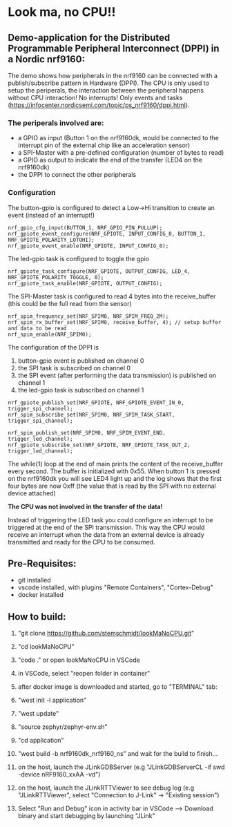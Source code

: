 # Look ma, no CPU!!
## Demo-application for the Distributed Programmable Peripheral Interconnect (DPPI) in a Nordic nrf9160:

The demo shows how peripherals in the nrf9160 can be connected with a publish/subscribe pattern in Hardware (DPPI). The CPU is only used to setup the periperals, the interaction between the peripheral happens without CPU interaction! No interrupts! Only events and tasks (https://infocenter.nordicsemi.com/topic/ps_nrf9160/dppi.html).

### The periperals involved are:
- a GPIO as input (Button 1 on the nrf9160dk, would be connected to the interrupt pin of the external chip like an acceleration sensor)
- a SPI-Master with a pre-defined configuration (number of bytes to read)
- a GPIO as output to indicate the end of the transfer (LED4 on the nrf9160dk) 
- the DPPI to connect the other peripherals

### Configuration
The button-gpio is configured to detect a Low->Hi transition to create an event (instead of an interrupt!)
```
nrf_gpio_cfg_input(BUTTON_1, NRF_GPIO_PIN_PULLUP);
nrf_gpiote_event_configure(NRF_GPIOTE, INPUT_CONFIG_0, BUTTON_1, NRF_GPIOTE_POLARITY_LOTOHI);
nrf_gpiote_event_enable(NRF_GPIOTE, INPUT_CONFIG_0);
```
The led-gpio task is configured to toggle the gpio
```
nrf_gpiote_task_configure(NRF_GPIOTE, OUTPUT_CONFIG, LED_4, NRF_GPIOTE_POLARITY_TOGGLE, 0);
nrf_gpiote_task_enable(NRF_GPIOTE, OUTPUT_CONFIG);
```
The SPI-Master task is configured to read 4 bytes into the receive_buffer (this could be the full read from the sensor)
```
nrf_spim_frequency_set(NRF_SPIM0, NRF_SPIM_FREQ_2M);
nrf_spim_rx_buffer_set(NRF_SPIM0, receive_buffer, 4); // setup buffer and data to be read
nrf_spim_enable(NRF_SPIM0);
```
The configuration of the DPPI is
1) button-gpio event is published on channel 0
2) the SPI task is subscribed on channel 0
3) the SPI event (after performing the data transmission) is published on channel 1
4) the led-gpio task is subscribed on channel 1
```
nrf_gpiote_publish_set(NRF_GPIOTE, NRF_GPIOTE_EVENT_IN_0, trigger_spi_channel);
nrf_spim_subscribe_set(NRF_SPIM0, NRF_SPIM_TASK_START, trigger_spi_channel);

nrf_spim_publish_set(NRF_SPIM0, NRF_SPIM_EVENT_END, trigger_led_channel);
nrf_gpiote_subscribe_set(NRF_GPIOTE, NRF_GPIOTE_TASK_OUT_2, trigger_led_channel);
```

The while(1) loop at the end of main prints the content of the receive_buffer every second. The buffer is initialized with 0x55. When button 1 is pressed on the nrf9160dk you will see LED4 light up and the log shows that the first four bytes are now 0xff (the value that is read by the SPI with no external device attached)

**The CPU was not involved in the transfer of the data!**

Instead of triggering the LED task you could configure an interrupt to be triggered at the end of the SPI transmission. This way the CPU would receive an interrupt when the data from an external device is already transmitted and ready for the CPU to be consumed.

## Pre-Requisites:
- git installed
- vscode installed, with plugins "Remote Containers", "Cortex-Debug"
- docker installed

## How to build:
1. "git clone https://github.com/stemschmidt/lookMaNoCPU.git"
2. "cd lookMaNoCPU"
3. "code ." or open lookMaNoCPU in VSCode
4. in VSCode, select "reopen folder in container"
5. after docker image is downloaded and started, go to "TERMINAL" tab:
6. "west init -l application"
7. "west update"
8. "source zephyr/zephyr-env.sh"
9. "cd application"
10. "west build -b nrf9160dk_nrf9160_ns" and wait for the build to finish...

11. on the host, launch the JLinkGDBServer (e.g "JLinkGDBServerCL -if swd -device nRF9160_xxAA -vd")
12. on the host, launch the JLinkRTTViewer to see debug log (e.g "JLinkRTTViewer", select "Connection to J-Link" -> "Existing session")

13. Select "Run and Debug" icon in activity bar in VSCode --> Download binary and start debugging by launching "JLink" 


